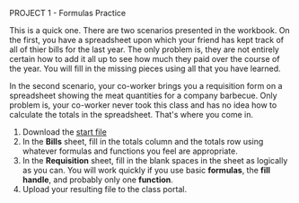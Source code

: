 PROJECT 1 - Formulas Practice

This is a quick one. There are two scenarios presented in the workbook. On the first, you have a spreadsheet upon which your friend has kept track of all of thier bills for the last year. The only problem is, they are not entirely certain how to add it all up to see how much they paid over the course of the year. You will fill in the missing pieces using all that you have learned.

In the second scenario, your co-worker brings you a requisition form on a spreadsheet showing the meat quantities for a company barbecue. Only problem is, your co-worker never took this class and has no idea how to calculate the totals in the spreadsheet. That's where you come in.

1. Download the [start file](http://erickuha.com/primer/excel_resources/formulas_start.xlsx)
1. In the **Bills** sheet, fill in the totals column and the totals row using whatever formulas and functions you feel are appropriate.
1. In the **Requisition** sheet, fill in the blank spaces in the sheet as logically as you can. You will work quickly if you use basic **formulas**, the **fill handle**, and probably only one **function**.
1. Upload your resulting file to the class portal.
